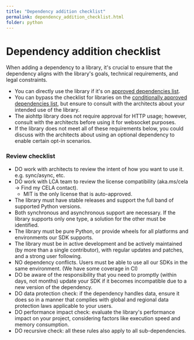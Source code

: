```yaml
---
title: "Dependency addition checklist"
permalink: dependency_addition_checklist.html
folder: python
---
```


# Dependency addition checklist

When adding a dependency to a library, it's crucial to ensure that the dependency aligns with the library's goals, technical requirements, and legal constraints.

- You can directly use the library if it's on [approved dependencies list](https://github.com/Azure/azure-sdk/blob/main/docs/python/approved_dependencies.md).
- You can bypass the checklist for libraries on the [conditionally approved dependencies list](https://github.com/Azure/azure-sdk/blob/main/docs/python/conditionally_approved_dependencies.md), but ensure to consult with the architects about your intended use of the library.
- The aiohttp library does not require approval for HTTP usage; however, consult with the architects before using it for websocket purposes.
- If the library does not meet all of these requirements below, you could discuss with the architects about using an optional dependency to enable certain opt-in scenarios.

### Review checklist

- DO work with architects to review the intent of how you want to use it. e.g. sync/async, etc.
- DO work with LCA team to review the license compatibility (aka.ms/cela -> Find my CELA contact).
  - MIT is the only license that is auto-approved.
- The library must have stable releases and support the full band of supported Python versions.
- Both synchronous and asynchronous support are necessary. If the library supports only one type, a solution for the other must be identified.
- The library must be pure Python, or provide wheels for all platforms and environments our SDK supports.
- The library must be in active development and be actively maintained (by more than a single contributor), with regular updates and patches, and a strong user following.
- NO dependency conflicts. Users must be able to use all our SDKs in the same environment. (We have some coverage in CI)
- DO be aware of the responsibility that you need to promptly (within days, not months) update your SDK if it becomes incompatible due to a new version of the dependency.
- DO data protection check: if the dependency handles data, ensure it does so in a manner that complies with global and regional data protection laws applicable to your users.
- DO performance impact check: evaluate the library's performance impact on your project, considering factors like execution speed and memory consumption.
- DO recursive check: all these rules also apply to all sub-dependencies.
